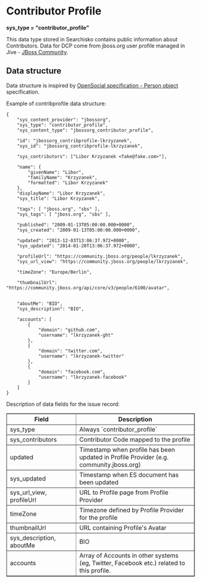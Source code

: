 Contributor Profile
===================

**sys\_type = "contributor_profile"**

This data type stored in Searchisko contains public information about Contributors.
Data for DCP come from jboss.org user profile managed in Jive - [JBoss Community](https://community.jboss.org).


## Data structure

Data structure is inspired by [OpenSocial specification - Person object](http://opensocial-resources.googlecode.com/svn/spec/2.0.1/Social-Data.xml#Person) specification.

Example of contribprofile data structure:

	{
		"sys_content_provider": "jbossorg",
		"sys_type": "contributor_profile",
		"sys_content_type": "jbossorg_contributor_profile",

		"id": "jbossorg_contribprofile-lkrzyzanek",
		"sys_id": "jbossorg_contribprofile-lkrzyzanek",

		"sys_contributors": ["Libor Krzyzanek <fake@fake.com>"],

		"name": {
			"givenName": "Libor",
			"familyName": "Krzyzanek",
			"formatted": "Libor Krzyzanek"
		},
		"displayName": "Libor Krzyzanek",
		"sys_title": "Libor Krzyzanek",

		"tags": [ "jboss.org", "sbs" ],
		"sys_tags": [ "jboss.org", "sbs" ],

		"published": "2009-01-13T05:00:00.000+0000",
		"sys_created": "2009-01-13T05:00:00.000+0000",

		"updated": "2013-12-03T13:06:37.972+0000",
		"sys_updated": "2014-01-20T13:06:37.972+0000",

		"profileUrl": "https://community.jboss.org/people/lkrzyzanek",
		"sys_url_view": "https://community.jboss.org/people/lkrzyzanek",

		"timeZone": "Europe/Berlin",

		"thumbnailUrl": "https://community.jboss.org/api/core/v3/people/6100/avatar",


		"aboutMe": "BIO",
		"sys_description": "BIO",

		"accounts": [
			{
				"domain": "github.com",
				"username": "lkrzyzanek-ght"
			},
			{
				"domain": "twitter.com",
				"username": "lkrzyzanek-twitter"
			},
			{
				"domain": "facebook.com",
				"username": "lkrzyzanek-facebook"
			}
		]
	}
	
Description of data fields for the issue record:
<table border="1">
<thead>
  <th>Field</th>
  <th width="63%">Description</th>
</thead>
<tbody>
	<tr><td>sys_type</td><td>Always `contributor_profile`</td></tr>
	<tr><td>sys_contributors</td><td>Contributor Code mapped to the profile</td></tr>
	<tr><td>updated</td><td>Timestamp when profile has been updated in Profile Provider (e.g. community.jboss.org)</td></tr>
	<tr><td>sys_updated</td><td>Timestamp when ES document has been updated</td></tr>
	<tr><td>sys_url_view, profileUrl</td><td>URL to Profile page from Profile Provider</td></tr>
	<tr><td>timeZone</td><td>Timezone defined by Profile Provider for the profile</td></tr>
	<tr><td>thumbnailUrl</td><td>URL containing Profile's Avatar </td></tr>
	<tr><td>sys_description, aboutMe</td><td>BIO</td></tr>
	<tr><td>accounts</td><td>Array of Accounts in other systems (eg, Twitter, Facebook etc.) related to this profile.</td></tr>
</tbody>
</table>
